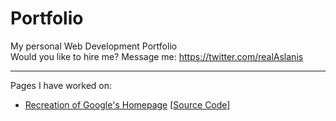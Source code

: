 # Portfolio
My personal Web Development Portfolio<br>
Would you like to hire me? Message me: https://twitter.com/realAslanis
<hr>

Pages I have worked on:
- <a href="https://daslanis.github.io/GoogleHomepage" target="_blank">Recreation of Google's Homepage</a> [<a href="https://github.com/daslanis/GoogleHomepage" target="_blank">Source Code</a>]
